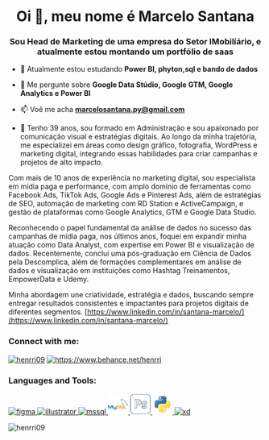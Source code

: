 <h1 align="center">Oi 👋, meu nome é Marcelo Santana</h1>
<h3 align="center">Sou Head de Marketing de uma empresa do Setor IMobilíário, e atualmente estou montando um portfólio de saas</h3>

- 🌱 Atualmente estou estudando **Power BI, phyton,sql e bando de dados**

- 💬 Me pergunte sobre **Google Data Stúdio, Google GTM, Google Analytics e Power BI**

- 📫 Voê me acha **marcelosantana.py@gmail.com**

- 📄 Tenho 39 anos, sou formado em Administração e sou apaixonado por comunicação visual e estratégias digitais. Ao longo da minha trajetória, me especializei em áreas como design gráfico, fotografia, WordPress e marketing digital, integrando essas habilidades para criar campanhas e projetos de alto impacto.

Com mais de 10 anos de experiência no marketing digital, sou especialista em mídia paga e performance, com amplo domínio de ferramentas como Facebook Ads, TikTok Ads, Google Ads e Pinterest Ads, além de estratégias de SEO, automação de marketing com RD Station e ActiveCampaign, e gestão de plataformas como Google Analytics, GTM e Google Data Studio.

Reconhecendo o papel fundamental da análise de dados no sucesso das campanhas de mídia paga, nos últimos anos, foquei em expandir minha atuação como Data Analyst, com expertise em Power BI e visualização de dados. Recentemente, concluí uma pós-graduação em Ciência de Dados pela Descomplica, além de formações complementares em análise de dados e visualização em instituições como Hashtag Treinamentos, EmpowerData e Udemy.

Minha abordagem une criatividade, estratégia e dados, buscando sempre entregar resultados consistentes e impactantes para projetos digitais de diferentes segmentos. [https://www.linkedin.com/in/santana-marcelo/](https://www.linkedin.com/in/santana-marcelo/)

<h3 align="left">Connect with me:</h3>
<p align="left">
<a href="https://instagram.com/henrri09" target="blank"><img align="center" src="https://raw.githubusercontent.com/rahuldkjain/github-profile-readme-generator/master/src/images/icons/Social/instagram.svg" alt="henrri09" height="30" width="40" /></a>
<a href="https://www.behance.net/https://www.behance.net/henrri" target="blank"><img align="center" src="https://raw.githubusercontent.com/rahuldkjain/github-profile-readme-generator/master/src/images/icons/Social/behance.svg" alt="https://www.behance.net/henrri" height="30" width="40" /></a>
</p>

<h3 align="left">Languages and Tools:</h3>
<p align="left"> <a href="https://www.figma.com/" target="_blank" rel="noreferrer"> <img src="https://www.vectorlogo.zone/logos/figma/figma-icon.svg" alt="figma" width="40" height="40"/> </a> <a href="https://www.adobe.com/in/products/illustrator.html" target="_blank" rel="noreferrer"> <img src="https://www.vectorlogo.zone/logos/adobe_illustrator/adobe_illustrator-icon.svg" alt="illustrator" width="40" height="40"/> </a> <a href="https://www.microsoft.com/en-us/sql-server" target="_blank" rel="noreferrer"> <img src="https://www.svgrepo.com/show/303229/microsoft-sql-server-logo.svg" alt="mssql" width="40" height="40"/> </a> <a href="https://www.mysql.com/" target="_blank" rel="noreferrer"> <img src="https://raw.githubusercontent.com/devicons/devicon/master/icons/mysql/mysql-original-wordmark.svg" alt="mysql" width="40" height="40"/> </a> <a href="https://www.photoshop.com/en" target="_blank" rel="noreferrer"> <img src="https://raw.githubusercontent.com/devicons/devicon/master/icons/photoshop/photoshop-line.svg" alt="photoshop" width="40" height="40"/> </a> <a href="https://www.python.org" target="_blank" rel="noreferrer"> <img src="https://raw.githubusercontent.com/devicons/devicon/master/icons/python/python-original.svg" alt="python" width="40" height="40"/> </a> <a href="https://www.adobe.com/products/xd.html" target="_blank" rel="noreferrer"> <img src="https://cdn.worldvectorlogo.com/logos/adobe-xd.svg" alt="xd" width="40" height="40"/> </a> </p>

<p><img align="center" src="https://github-readme-stats.vercel.app/api/top-langs?username=henrri09&show_icons=true&locale=en&layout=compact" alt="henrri09" /></p>


<!--
**Henrri09/henrri09** is a ✨ _special_ ✨ repository because its `README.md` (this file) appears on your GitHub profile.

Here are some ideas to get you started:

- 🔭 I’m currently working on ...
- 🌱 I’m currently learning ...
- 👯 I’m looking to collaborate on ...
- 🤔 I’m looking for help with ...
- 💬 Ask me about ...
- 📫 How to reach me: ...
- 😄 Pronouns: ...
- ⚡ Fun fact: ...
-->
